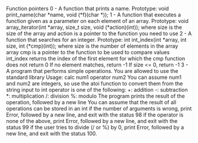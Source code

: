 Function pointers
0 - A function that prints a name.
	Prototype: void print_name(char *name, void (*f)(char *));
1 - A function that executes a function given as a parameter on each element of
	an array.
	Prototype: void array_iterator(int *array, size_t size, void (*action)(int));
	where size is the size of the array
	and action is a pointer to the function you need to use
2 - A function that searches for an integer.
	Prototype: int int_index(int *array, int size, int (*cmp)(int));
	where size is the number of elements in the array array
	cmp is a pointer to the function to be used to compare values
	int_index returns the index of the first element for which the cmp function does
	not return 0
	If no element matches, return -1
	If size <= 0, return -1
3 - A program that performs simple operations.
	You are allowed to use the standard library
	Usage: calc num1 operator num2
	You can assume num1 and num2 are integers, so use the atoi function to convert
	them from the string input to int
	operator is one of the following:
		+: addition
		-: subtraction
		*: multiplication
		/: division
		%: modulo
	The program prints the result of the operation, followed by a new line
	You can assume that the result of all operations can be stored in an int
	if the number of arguments is wrong, print Error, followed by a new line, and
	exit with the status 98
	if the operator is none of the above, print Error, followed by a new line, and
	exit with the status 99
	if the user tries to divide (/ or %) by 0, print Error, followed by a new line,
   	and exit with the status 100.



